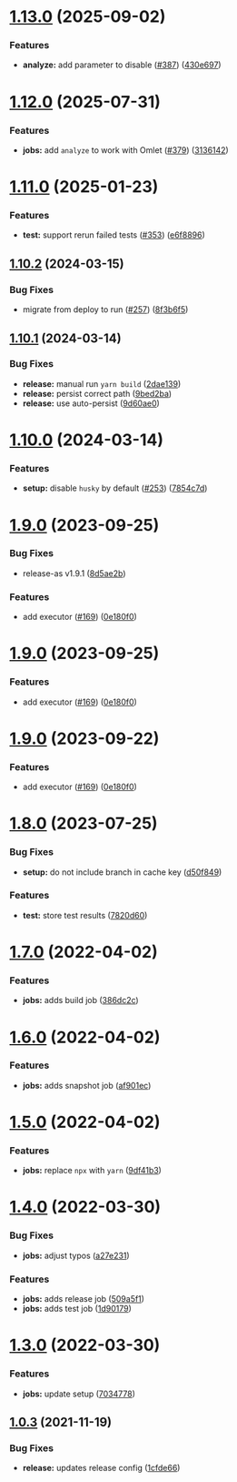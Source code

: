 # [1.13.0](https://github.com/newhighsco/circleci-orb/compare/v1.12.0...v1.13.0) (2025-09-02)


### Features

* **analyze:** add parameter to disable ([#387](https://github.com/newhighsco/circleci-orb/issues/387)) ([430e697](https://github.com/newhighsco/circleci-orb/commit/430e69760ea81d169b87ed750e33d21a22bd627b))

# [1.12.0](https://github.com/newhighsco/circleci-orb/compare/v1.11.0...v1.12.0) (2025-07-31)


### Features

* **jobs:** add `analyze` to work with Omlet ([#379](https://github.com/newhighsco/circleci-orb/issues/379)) ([3136142](https://github.com/newhighsco/circleci-orb/commit/3136142bf45a5abd9d4fb7230712695fb397e7ac))

# [1.11.0](https://github.com/newhighsco/circleci-orb/compare/v1.10.2...v1.11.0) (2025-01-23)


### Features

* **test:** support rerun failed tests ([#353](https://github.com/newhighsco/circleci-orb/issues/353)) ([e6f8896](https://github.com/newhighsco/circleci-orb/commit/e6f8896064b1e2f0f33bb22fab937f394c100dd5))

## [1.10.2](https://github.com/newhighsco/circleci-orb/compare/v1.10.1...v1.10.2) (2024-03-15)


### Bug Fixes

* migrate from deploy to run ([#257](https://github.com/newhighsco/circleci-orb/issues/257)) ([8f3b6f5](https://github.com/newhighsco/circleci-orb/commit/8f3b6f5cbe9e9e7a7d0d59572f4aaf86d282e606))

## [1.10.1](https://github.com/newhighsco/circleci-orb/compare/v1.10.0...v1.10.1) (2024-03-14)


### Bug Fixes

* **release:** manual run `yarn build` ([2dae139](https://github.com/newhighsco/circleci-orb/commit/2dae139451fabe94dfebe2e595fb03f88c6264fc))
* **release:** persist correct path ([9bed2ba](https://github.com/newhighsco/circleci-orb/commit/9bed2baf0f8bfc4865e5f8bb3775b06b8a06e845))
* **release:** use auto-persist ([9d60ae0](https://github.com/newhighsco/circleci-orb/commit/9d60ae009617ab1f152e3bf4049e3a068ff6f7ab))

# [1.10.0](https://github.com/newhighsco/circleci-orb/compare/v1.9.0...v1.10.0) (2024-03-14)


### Features

* **setup:** disable `husky` by default ([#253](https://github.com/newhighsco/circleci-orb/issues/253)) ([7854c7d](https://github.com/newhighsco/circleci-orb/commit/7854c7d87bbdfa244bf675789e44d66e1d99dd08))

# [1.9.0](https://github.com/newhighsco/circleci-orb/compare/v1.8.0...v1.9.0) (2023-09-25)


### Bug Fixes

* release-as v1.9.1 ([8d5ae2b](https://github.com/newhighsco/circleci-orb/commit/8d5ae2b75af9f5e188d6c436122e6ff0097feacc))


### Features

* add executor ([#169](https://github.com/newhighsco/circleci-orb/issues/169)) ([0e180f0](https://github.com/newhighsco/circleci-orb/commit/0e180f0a4aae3fb079cc59f759f2da6c73ca30c5))

# [1.9.0](https://github.com/newhighsco/circleci-orb/compare/v1.8.0...v1.9.0) (2023-09-25)


### Features

* add executor ([#169](https://github.com/newhighsco/circleci-orb/issues/169)) ([0e180f0](https://github.com/newhighsco/circleci-orb/commit/0e180f0a4aae3fb079cc59f759f2da6c73ca30c5))

# [1.9.0](https://github.com/newhighsco/circleci-orb/compare/v1.8.0...v1.9.0) (2023-09-22)


### Features

* add executor ([#169](https://github.com/newhighsco/circleci-orb/issues/169)) ([0e180f0](https://github.com/newhighsco/circleci-orb/commit/0e180f0a4aae3fb079cc59f759f2da6c73ca30c5))

# [1.8.0](https://github.com/newhighsco/circleci-orb/compare/v1.7.0...v1.8.0) (2023-07-25)


### Bug Fixes

* **setup:** do not include branch in cache key ([d50f849](https://github.com/newhighsco/circleci-orb/commit/d50f849c5872dfabcdf5b7237a688642ecfa9f4a))


### Features

* **test:** store test results ([7820d60](https://github.com/newhighsco/circleci-orb/commit/7820d6078788748607cab559d5f6e51a6976d05a))

# [1.7.0](https://github.com/newhighsco/circleci-orb/compare/v1.6.0...v1.7.0) (2022-04-02)


### Features

* **jobs:** adds build job ([386dc2c](https://github.com/newhighsco/circleci-orb/commit/386dc2c0dcc9fb51f3698b85558a22cf44adf44f))

# [1.6.0](https://github.com/newhighsco/circleci-orb/compare/v1.5.0...v1.6.0) (2022-04-02)


### Features

* **jobs:** adds snapshot job ([af901ec](https://github.com/newhighsco/circleci-orb/commit/af901ec4a497ab08014d3a204b5bbf424d062acc))

# [1.5.0](https://github.com/newhighsco/circleci-orb/compare/v1.4.0...v1.5.0) (2022-04-02)


### Features

* **jobs:** replace `npx` with `yarn` ([9df41b3](https://github.com/newhighsco/circleci-orb/commit/9df41b3f14418900857fdcb751303294f8a623ba))

# [1.4.0](https://github.com/newhighsco/circleci-orb/compare/v1.3.0...v1.4.0) (2022-03-30)


### Bug Fixes

* **jobs:** adjust typos ([a27e231](https://github.com/newhighsco/circleci-orb/commit/a27e2316ed59609e7c23b1e5d4c322a6087a6251))


### Features

* **jobs:** adds release job ([509a5f1](https://github.com/newhighsco/circleci-orb/commit/509a5f16e861f8a8e4567db35e600a3407b0be51))
* **jobs:** adds test job ([1d90179](https://github.com/newhighsco/circleci-orb/commit/1d90179163f3d3bb92730441a0a166bd6cd245ed))

# [1.3.0](https://github.com/newhighsco/circleci-orb/compare/v1.2.0...v1.3.0) (2022-03-30)


### Features

* **jobs:** update setup ([7034778](https://github.com/newhighsco/circleci-orb/commit/7034778c599857b5e7d18bc1b7fd7f764683b870))

## [1.0.3](https://github.com/newhighsco/circleci-orb/compare/v1.0.2...v1.0.3) (2021-11-19)


### Bug Fixes

* **release:** updates release config ([1cfde66](https://github.com/newhighsco/circleci-orb/commit/1cfde66b9f709597de2ba3174cc9b3d682ecec15))
